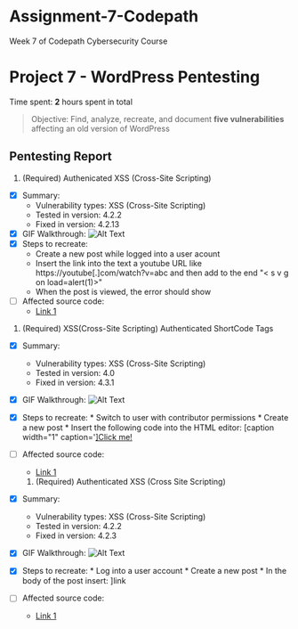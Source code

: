 # Assignment-7-Codepath
Week 7 of Codepath Cybersecurity Course
# Project 7 - WordPress Pentesting

Time spent: **2** hours spent in total

> Objective: Find, analyze, recreate, and document **five vulnerabilities** affecting an old version of WordPress

## Pentesting Report

1. (Required) Authenicated XSS (Cross-Site Scripting) 
  - [X] Summary: 
    - Vulnerability types: XSS (Cross-Site Scripting)
    - Tested in version: 4.2.2
    - Fixed in version: 4.2.13
  - [X] GIF Walkthrough: 
    ![Alt Text](https://i.imgur.com/s5Zulon.gif)
  - [X] Steps to recreate: 
       * Create a new post while logged into a user acount
       * Insert the link into the text a youtube URL like https://youtube[.]com/watch?v=abc and then add to the end "< s v g on load=alert(1)>" 
       * When the post is viewed, the error should show
  - [ ] Affected source code:
    - [Link 1](https://core.trac.wordpress.org/browser/tags/version/src/source_file.php)

1. (Required) XSS(Cross-Site Scripting) Authenticated ShortCode Tags
  - [X] Summary: 
    - Vulnerability types: XSS (Cross-Site Scripting)
    - Tested in version: 4.0
    - Fixed in version: 4.3.1
  - [X] GIF Walkthrough: 
  ![Alt Text](https://i.imgur.com/PCJKfeR.gif)
  - [X] Steps to recreate: 
        * Switch to user with contributor permissions
        * Create a new post
        * Insert the following code into the HTML editor: [caption width="1" caption='<a href="' ">]</a><a href=" <Event-attribute-with-JS-code-here> ">Click me!</a>
  - [ ] Affected source code:
    - [Link 1](https://core.trac.wordpress.org/browser/tags/version/src/source_file.php)
    
    1. (Required) Authenticated XSS (Cross Site Scripting)
  - [X] Summary: 
    - Vulnerability types: XSS (Cross-Site Scripting)
    - Tested in version: 4.2.2
    - Fixed in version: 4.2.3
  - [X] GIF Walkthrough: 
  ![Alt Text](https://i.imgur.com/Siuq2St.gif)
  - [X] Steps to recreate: 
        * Log into a user account
        * Create a new post
        * In the body of the post insert: <a href="[caption code=">]</a><a title=" onmouseover=alert('test') ">link</a>
  - [ ] Affected source code:
    - [Link 1](https://core.trac.wordpress.org/browser/tags/version/src/source_file.php)
   
